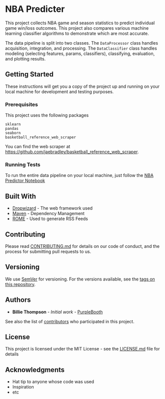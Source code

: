 # NBA Predicter

This project collects NBA game and season statistics to predict individual game win/loss outcomes.  This project also compares various machine learning classifier algorithms to demonstrate which are most accurate.

The data pipeline is split into two classes.  The `DataProcessor` class handles acquisition, integration, and processing.  The `DataClassifier` class handles modeling (selecting features, params, classifiers), classifying, evaluation, and plotting results.

## Getting Started

These instructions will get you a copy of the project up and running on your local machine for development and testing purposes.

### Prerequisites

This project uses the following packages

```
sklearn
pandas
seaborn
basketball_reference_web_scraper
```

You can find the web scraper at https://github.com/jaebradley/basketball_reference_web_scraper.


### Running Tests

To run the entire data pipeline on your local machine, just follow the [NBA Predictor Notebook](https://github.com/Will-Wright/NBA-predicter/blob/master/NBA%20Predicter.ipynb)


## Built With

* [Dropwizard](http://www.dropwizard.io/1.0.2/docs/) - The web framework used
* [Maven](https://maven.apache.org/) - Dependency Management
* [ROME](https://rometools.github.io/rome/) - Used to generate RSS Feeds

## Contributing

Please read [CONTRIBUTING.md](https://gist.github.com/PurpleBooth/b24679402957c63ec426) for details on our code of conduct, and the process for submitting pull requests to us.

## Versioning

We use [SemVer](http://semver.org/) for versioning. For the versions available, see the [tags on this repository](https://github.com/your/project/tags). 

## Authors

* **Billie Thompson** - *Initial work* - [PurpleBooth](https://github.com/PurpleBooth)

See also the list of [contributors](https://github.com/your/project/contributors) who participated in this project.

## License

This project is licensed under the MIT License - see the [LICENSE.md](LICENSE.md) file for details

## Acknowledgments

* Hat tip to anyone whose code was used
* Inspiration
* etc
